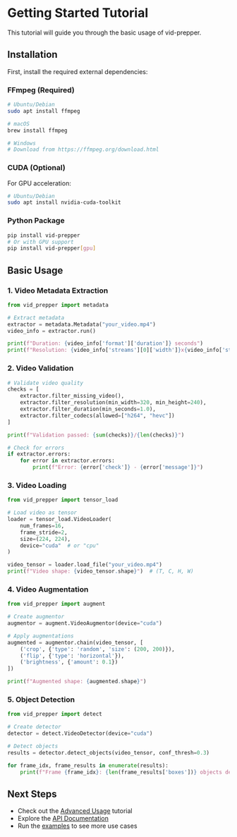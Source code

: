# Getting Started Tutorial

This tutorial will guide you through the basic usage of vid-prepper.

## Installation

First, install the required external dependencies:

### FFmpeg (Required)
```bash
# Ubuntu/Debian
sudo apt install ffmpeg

# macOS
brew install ffmpeg

# Windows
# Download from https://ffmpeg.org/download.html
```

### CUDA (Optional)
For GPU acceleration:
```bash
# Ubuntu/Debian
sudo apt install nvidia-cuda-toolkit
```

### Python Package
```bash
pip install vid-prepper
# Or with GPU support
pip install vid-prepper[gpu]
```

## Basic Usage

### 1. Video Metadata Extraction

```python
from vid_prepper import metadata

# Extract metadata
extractor = metadata.Metadata("your_video.mp4")
video_info = extractor.run()

print(f"Duration: {video_info['format']['duration']} seconds")
print(f"Resolution: {video_info['streams'][0]['width']}x{video_info['streams'][0]['height']}")
```

### 2. Video Validation

```python
# Validate video quality
checks = [
    extractor.filter_missing_video(),
    extractor.filter_resolution(min_width=320, min_height=240),
    extractor.filter_duration(min_seconds=1.0),
    extractor.filter_codecs(allowed=["h264", "hevc"])
]

print(f"Validation passed: {sum(checks)}/{len(checks)}")

# Check for errors
if extractor.errors:
    for error in extractor.errors:
        print(f"Error: {error['check']} - {error['message']}")
```

### 3. Video Loading

```python
from vid_prepper import tensor_load

# Load video as tensor
loader = tensor_load.VideoLoader(
    num_frames=16,
    frame_stride=2,
    size=(224, 224),
    device="cuda"  # or "cpu"
)

video_tensor = loader.load_file("your_video.mp4")
print(f"Video shape: {video_tensor.shape}")  # (T, C, H, W)
```

### 4. Video Augmentation

```python
from vid_prepper import augment

# Create augmentor
augmentor = augment.VideoAugmentor(device="cuda")

# Apply augmentations
augmented = augmentor.chain(video_tensor, [
    ('crop', {'type': 'random', 'size': (200, 200)}),
    ('flip', {'type': 'horizontal'}),
    ('brightness', {'amount': 0.1})
])

print(f"Augmented shape: {augmented.shape}")
```

### 5. Object Detection

```python
from vid_prepper import detect

# Create detector
detector = detect.VideoDetector(device="cuda")

# Detect objects
results = detector.detect_objects(video_tensor, conf_thresh=0.3)

for frame_idx, frame_results in enumerate(results):
    print(f"Frame {frame_idx}: {len(frame_results['boxes'])} objects detected")
```

## Next Steps

- Check out the [Advanced Usage](advanced_usage.md) tutorial
- Explore the [API Documentation](api/overview.md)
- Run the [examples](../examples/) to see more use cases
